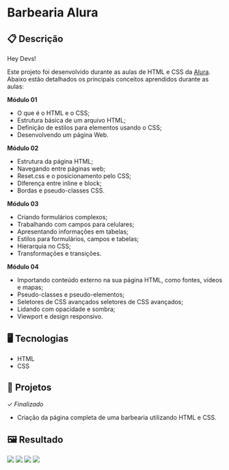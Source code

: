 # Barbearia Alura

## 📋 Descrição
Hey Devs!

Este projeto foi desenvolvido durante as aulas de HTML e CSS da [Alura](https://www.alura.com.br/). Abaixo estão detalhados os principais conceitos aprendidos durante as aulas:

**Módulo 01**
- O que é o HTML e o CSS;
- Estrutura básica de um arquivo HTML;
- Definição de estilos para elementos usando o CSS;
- Desenvolvendo um página Web.

**Módulo 02**
- Estrutura da página HTML;
- Navegando entre páginas web;
- Reset.css e o posicionamento pelo CSS;
- Diferença entre inline e block;
- Bordas e pseudo-classes CSS.

**Módulo 03**
- Criando formulários complexos;
- Trabalhando com campos para celulares;
- Apresentando informações em tabelas;
- Estilos para formulários, campos e tabelas;
- Hierarquia no CSS;
- Transformações e transições.

**Módulo 04**
- Importando conteúdo externo na sua página HTML, como fontes, vídeos e mapas;
- Pseudo-classes e pseudo-elementos;
- Seletores de CSS avançados seletores de CSS avançados;
- Lidando com opacidade e sombra;
- Viewport e design responsivo.

## 🖥️ Tecnologias

- HTML
- CSS

## 🎨 Projetos
*✓ Finalizado*

- Criação da página completa de uma barbearia utilizando HTML e CSS.

## 🖼️ Resultado

![](https://github.com/jeniblodev/-Barbearia_Alura/blob/master/img/Projeto01.png) ![](https://github.com/jeniblodev/-Barbearia_Alura/blob/master/img/Projeto02.png) ![](https://github.com/jeniblodev/-Barbearia_Alura/blob/master/img/Projeto03.png) ![](https://github.com/jeniblodev/-Barbearia_Alura/blob/master/img/ProjetoMobile.png)
